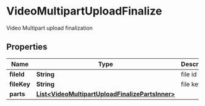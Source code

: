 

# VideoMultipartUploadFinalize

Video Multipart upload finalization

## Properties

| Name | Type | Description | Notes |
|------------ | ------------- | ------------- | -------------|
|**fileId** | **String** | file id |  |
|**fileKey** | **String** | file key |  |
|**parts** | [**List&lt;VideoMultipartUploadFinalizePartsInner&gt;**](VideoMultipartUploadFinalizePartsInner.md) |  |  |



